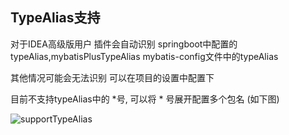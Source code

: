 ## TypeAlias支持
对于IDEA高级版用户 插件会自动识别
springboot中配置的typeAlias,mybatisPlusTypeAlias
mybatis-config文件中的typeAlias

其他情况可能会无法识别 可以在项目的设置中配置下

目前不支持typeAlias中的 \*号, 可以将 \* 号展开配置多个包名 (如下图)

![supportTypeAlias](https://images.brucege.com/supportTypeAlias.gif)



